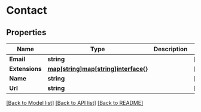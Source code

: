 # Contact

## Properties

Name | Type | Description | Notes
------------ | ------------- | ------------- | -------------
**Email** | **string** |  | [optional] 
**Extensions** | [**map[string]map[string]interface{}**](map[string]interface{}.md) |  | [optional] 
**Name** | **string** |  | [optional] 
**Url** | **string** |  | [optional] 

[[Back to Model list]](../README.md#documentation-for-models) [[Back to API list]](../README.md#documentation-for-api-endpoints) [[Back to README]](../README.md)


